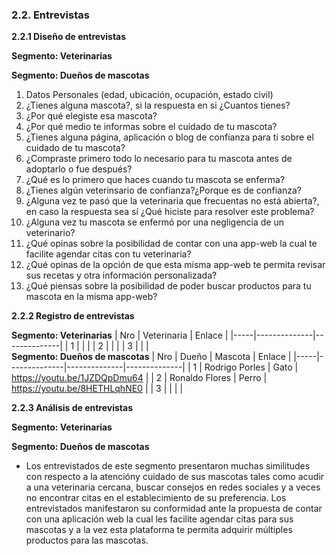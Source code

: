 ### 2.2. Entrevistas
**2.2.1 Diseño de entrevistas**

**Segmento: Veterinarias**

**Segmento: Dueños de mascotas**
1.	Datos Personales (edad, ubicación, ocupación, estado civil)
2.	¿Tienes alguna mascota?, si la respuesta en si ¿Cuantos tienes?
3.	¿Por qué elegiste esa mascota?
4.	¿Por qué medio te informas sobre el cuidado de tu mascota?
5.	¿Tienes alguna página, aplicación o blog de confianza para ti sobre el cuidado de tu mascota?
6.	¿Compraste primero todo lo necesario para tu mascota antes de adoptarlo o fue después?
7.	¿Qué es lo primero que haces cuando tu mascota se enferma?
8.	¿Tienes algún veterinsario de confianza?¿Porque es de confianza?
9.	¿Alguna vez te pasó que la veterinaria que frecuentas no está abierta?, en caso la respuesta sea sí ¿Qué hiciste para resolver este problema?
10.	¿Alguna vez tu mascota se enfermó por una negligencia de un veterinario?
11.	¿Qué opinas sobre la posibilidad de contar con una app-web la cual te facilite agendar citas con tu veterinaria?
12. ¿Qué opinas de la opción de que esta misma app-web te permita revisar sus recetas y otra información personalizada?
13.	¿Qué piensas sobre la posibilidad de poder buscar productos para tu mascota en la misma app-web?

**2.2.2 Registro de entrevistas**

**Segmento: Veterinarias**
| Nro | Veterinaria | Enlace |
|-----|--------------|--------------|
| 1 |	|	 	|
| 2 |	|	 	| 
| 3 |	|	 	|  
**Segmento: Dueños de mascotas**
| Nro | Dueño | Mascota | Enlace |
|-----|--------------|--------------|--------------|
| 1 | Rodrigo Porles | Gato	|	https://youtu.be/1JZDQpDmu64	 |
| 2 | Ronaldo Flores | Perro |	https://youtu.be/8HETHLqhNE0	 |
| 3 |	| 	|  		 | 

**2.2.3 Análisis de entrevistas**

**Segmento: Veterinarias**

**Segmento: Dueños de mascotas**
- Los entrevistados de este segmento presentaron muchas similitudes con respecto a la atencióny cuidado de sus mascotas tales como acudir a una veterinaria cercana, buscar consejos en redes sociales y a veces no encontrar citas en el establecimiento de su preferencia. Los entrevistados manifestaron su conformidad ante la propuesta de contar con una aplicación web la cual les facilite agendar citas para sus mascotas y a la vez esta plataforma te permita adquirir múltiples productos para las mascotas.
